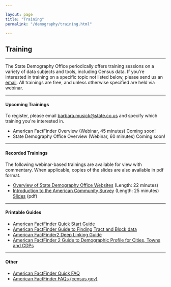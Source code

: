 ```yaml
---

layout: page
title: "Training"
permalink: "/demography/training.html"

---
```


## Training

- - -

The State Demography Office periodically offers training sessions on a variety of data subjects and tools, including Census data. If you\'re interested in training on a specific topic not listed below, please send us an [email](mailto:barbara.musick@state.co.us). All trainings are free, and unless otherwise specified are held via webinar.

- - -

#### Upcoming Trainings

To register, please email [barbara.musick@state.co.us](mailto:barbara.musick@state.co.us) and specify which training you\'re interested in.

- American FactFinder Overview (Webinar, 45 minutes) Coming soon!
- State Demography Office Overview (Webinar, 60 minutes) Coming soon!

- - -

#### Recorded Trainings

The following webinar-based trainings are available for view with commentary. When applicable, copies of the slides are also available in pdf format.

- [Overview of State Demography Office Websites](http://codeptofla.adobeconnect.com/p9e7broy4a3/) (Length: 22 minutes)
- [Introduction to the American Community Survey](http://codeptofla.adobeconnect.com/p30058547/) (Length: 25 minutes)   [Slides](https://drive.google.com/open?id=0B-vz6H4k4SESRlVIMFFjQm5nODg&authuser=0) (pdf)

- - -

#### Printable Guides

- [American FactFinder Quick Start Guide](https://drive.google.com/open?id=0B-vz6H4k4SESN0JubGJRNktLT3M&authuser=0)
- [American FactFinder Guide to Finding Tract and Block data](https://drive.google.com/open?id=0B-vz6H4k4SESQVZJdWs5LXRkekU&authuser=0)
- [American FactFinder2 Deep Linking Guide](http://factfinder2.census.gov/files/AFF_deep_linking_guide.pdf)
- [American FactFinder 2 Guide to Demographic Profile for Cities, Towns and CDPs](https://drive.google.com/open?id=0B-vz6H4k4SESSy1qN29SNGVRZmc&authuser=0)

- - -

#### Other

- [American FactFinder Quick FAQ](/census-acs/census-data-aff-faq.html)
- [American FactFinder FAQs (census.gov)](https://ask.census.gov/faq.php?dept=769&id=5000)

